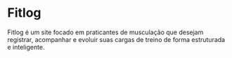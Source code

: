 # Fitlog
Fitlog é um site focado em praticantes de musculação que desejam registrar, acompanhar e evoluir suas cargas de treino de forma estruturada e inteligente.
